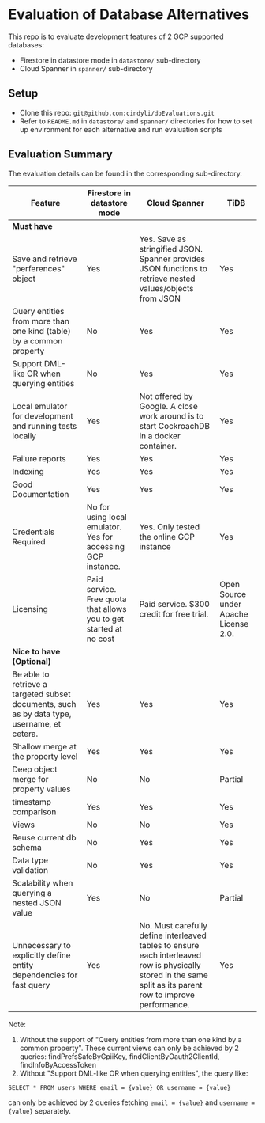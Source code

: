 # Evaluation of Database Alternatives
This repo is to evaluate development features of 2 GCP supported databases:
- Firestore in datastore mode in `datastore/` sub-directory
- Cloud Spanner in `spanner/` sub-directory

## Setup
- Clone this repo: `git@github.com:cindyli/dbEvaluations.git`
- Refer to `README.md` in `datastore/` and `spanner/` directories for how to set up environment for each alternative and run evaluation scripts

## Evaluation Summary

The evaluation details can be found in the corresponding sub-directory.

| Feature | Firestore in datastore mode | Cloud Spanner | TiDB |
| --- | --- | --- | --- |
| **Must have** |
| Save and retrieve "perferences" object | Yes | Yes. Save as stringified JSON. Spanner provides JSON functions to retrieve nested values/objects from JSON | Yes |
| Query entities from more than one kind (table) by a common property | No | Yes | Yes |
| Support DML-like OR when querying entities | No | Yes | Yes |
| Local emulator for development and running tests locally | Yes | Not offered by Google. A close work around is to start CockroachDB in a docker container.| Yes |
| Failure reports | Yes | Yes | Yes |
| Indexing | Yes | Yes | Yes |
| Good Documentation | Yes | Yes | Yes |
| Credentials Required | No for using local emulator. Yes for accessing GCP instance. | Yes. Only tested the online GCP instance | Yes |
| Licensing | Paid service. Free quota that allows you to get started at no cost | Paid service. $300 credit for free trial. | Open Source under Apache License 2.0. |
| **Nice to have (Optional)** |
| Be able to retrieve a targeted subset documents, such as by data type, username, et cetera. | Yes | Yes | Yes |
| Shallow merge at the property level | Yes | Yes | Yes |
| Deep object merge for property values | No | No | Partial |
| timestamp comparison | Yes | Yes | Yes |
| Views | No | No | Yes |
| Reuse current db schema | No | Yes | Yes |
| Data type validation | No | Yes | Yes |
| Scalability when querying a nested JSON value | Yes | No | Partial |
| Unnecessary to explicitly define entity dependencies for fast query | Yes | No. Must carefully define interleaved tables to ensure each interleaved row is physically stored in the same split as its parent row to improve performance.| Yes |

Note:
1. Without the support of "Query entities from more than one kind by a common property". These current views can only be achieved by 2 queries: findPrefsSafeByGpiiKey, findClientByOauth2ClientId, findInfoByAccessToken
2. Without "Support DML-like OR when querying entities", the query like:
```
SELECT * FROM users WHERE email = {value} OR username = {value}
```
can only be achieved by 2 queries fetching `email = {value}` and `username = {value}` separately.
